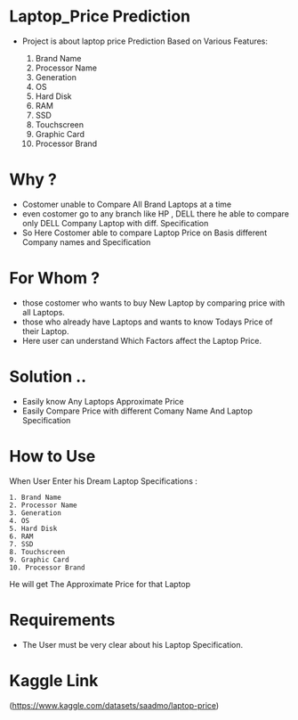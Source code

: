 # Laptop_Price Prediction
* Project is about laptop price Prediction Based on Various Features:
 
    1. Brand Name
    2. Processor Name
    3. Generation
    4. OS
    5. Hard Disk
    6. RAM
    7. SSD
    8. Touchscreen
    9. Graphic Card
    10. Processor Brand

# Why ?
* Costomer unable to Compare All Brand Laptops at a time
* even costomer go to any branch like HP , DELL
  there he able to compare only DELL Company Laptop with diff. Specification
* So Here Costomer able to compare Laptop Price on Basis different Company names
  and Specification


# For Whom ?
* those costomer who wants to buy New Laptop by comparing price with all Laptops. 
* those who already have Laptops and wants to know Todays Price of their Laptop. 
* Here user can understand Which Factors affect the Laptop Price.

# Solution ..
* Easily know Any Laptops Approximate Price
* Easily Compare Price with different Comany Name And Laptop Specification

# How to Use
When User Enter his Dream Laptop Specifications : 

    1. Brand Name
    2. Processor Name
    3. Generation
    4. OS
    5. Hard Disk
    6. RAM
    7. SSD
    8. Touchscreen
    9. Graphic Card
    10. Processor Brand
    
He will get The Approximate Price for that Laptop
    
# Requirements 
* The User must be very clear about his Laptop Specification.

# Kaggle Link 
  (https://www.kaggle.com/datasets/saadmo/laptop-price) 
    
